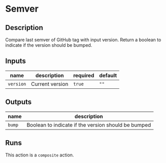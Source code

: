 # Semver

## Description

Compare last semver of GitHub tag with input version. Return a boolean to indicate if the version should be bumped.

## Inputs

| name      | description     | required | default |
| --------- | --------------- | -------- | ------- |
| `version` | Current version | `true`   | `""`    |

## Outputs

| name   | description                                         |
| ------ | --------------------------------------------------- |
| `bump` | Boolean to indicate if the version should be bumped |

## Runs

This action is a `composite` action.
